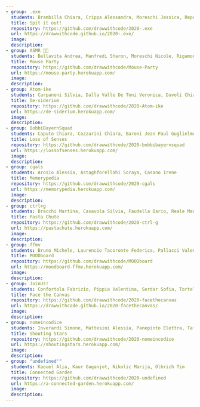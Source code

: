 ```yaml
---
- group: .exe
  students: Brambilla Chiara, Crippa Alessandra, Moreschi Jessica, Repetto Matteo
  title: Spit it out!
  repository: https://github.com/drawwithcode/2020-.exe
  url: https://drawwithcode.github.io/2020-.exe/
  image:
  description:
- group: ASMR 🎤🦆
  students: Bellavita Andrea, Manfredi Sharon, Moreschi Nicole, Rigamondi Riccardo
  title: Mouse Party
  repository: https://github.com/drawwithcode/Mouse-Party
  url: https://mouse-party.herokuapp.com/
  image:
  description:
- group: Atom-ike
  students: Carpanoni Silvia, Dalla Valle De Toni Veronica, Davoli Chiara, Pievani Francesca, Stucchi Eleonora
  title: De-siderium
  repository: https://github.com/drawwithcode/2020-Atom-ike
  url: https://de-siderium.herokuapp.com/
  image:
  description:
- group: BobbiBayernSquad
  students: Caputo Chiara, Cozzarini Chiara, Baroni Jean Paul Guglielmo
  title: Loss of Senses
  repository: https://github.com/drawwithcode/2020-bobbibayernsquad
  url: https://lossofsenses.herokuapp.com/
  image:
  description:
- group: cgals
  students: Arosio Alessia, Astaghforellahi Soraya, Casano Irene
  title: Memorypedia
  repository: https://github.com/drawwithcode/2020-cgals
  url: https://memorypedia.herokuapp.com/
  image:
  description:
- group: ctrl+g
  students: Bracchi Martina, Casavola Silvia, Faudella Dario, Reale Manuel, Renzulli Donato
  title: Pasta Chute
  repository: https://github.com/drawwithcode/2020-ctrl-g
  url: https://pastachute.herokuapp.com/
  image:
  description:
- group: ffmv
  students: Bruno Michele, Laurencio Tacoronte Federica, Pallacci Valentina, Pozzi Federico
  title: MOODboard
  repository: https://github.com/drawwithcode/MOODboard
  url: https://moodboard-ffmv.herokuapp.com/
  image:
  description:
- group: JoinUs!
  students: Confortola Fabrizio, Pippia Valentina, Serdar Sofia, Tortelli Filippo
  title: Face the Canvas
  repository: https://github.com/drawwithcode/2020-facethecanvas
  url: https://drawwithcode.github.io/2020-facethecanvas/
  image:
  description:
- group: nomeincodice
  students: Inverardi Simone, Mattesini Alessia, Panepinto Elettra, Tafel Mattia
  title: Shouting Stars
  repository: https://github.com/drawwithcode/2020-nomeincodice
  url: https://shoutingstars.herokuapp.com/
  image:
  description:
- group: "undefined'"
  students: Kaouel Alia, Kaur Gaganjot, Nikolic Marija, Olbrich Tim
  title: Connected Garden
  repository: https://github.com/drawwithcode/2020-undefined
  url: https://a-connected-garden.herokuapp.com/
  image:
  description:
---
```

